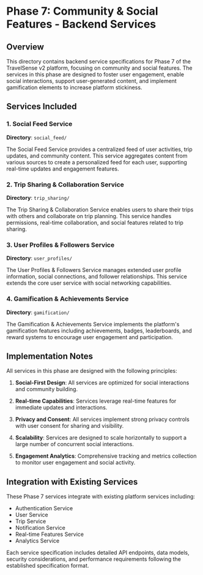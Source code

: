 # Phase 7: Community & Social Features - Backend Services

## Overview
This directory contains backend service specifications for Phase 7 of the TravelSense v2 platform, focusing on community and social features. The services in this phase are designed to foster user engagement, enable social interactions, support user-generated content, and implement gamification elements to increase platform stickiness.

## Services Included

### 1. Social Feed Service
**Directory**: `social_feed/`

The Social Feed Service provides a centralized feed of user activities, trip updates, and community content. This service aggregates content from various sources to create a personalized feed for each user, supporting real-time updates and engagement features.

### 2. Trip Sharing & Collaboration Service
**Directory**: `trip_sharing/`

The Trip Sharing & Collaboration Service enables users to share their trips with others and collaborate on trip planning. This service handles permissions, real-time collaboration, and social features related to trip sharing.

### 3. User Profiles & Followers Service
**Directory**: `user_profiles/`

The User Profiles & Followers Service manages extended user profile information, social connections, and follower relationships. This service extends the core user service with social networking capabilities.

### 4. Gamification & Achievements Service
**Directory**: `gamification/`

The Gamification & Achievements Service implements the platform's gamification features including achievements, badges, leaderboards, and reward systems to encourage user engagement and participation.

## Implementation Notes

All services in this phase are designed with the following principles:

1. **Social-First Design**: All services are optimized for social interactions and community building.

2. **Real-time Capabilities**: Services leverage real-time features for immediate updates and interactions.

3. **Privacy and Consent**: All services implement strong privacy controls with user consent for sharing and visibility.

4. **Scalability**: Services are designed to scale horizontally to support a large number of concurrent social interactions.

5. **Engagement Analytics**: Comprehensive tracking and metrics collection to monitor user engagement and social activity.

## Integration with Existing Services

These Phase 7 services integrate with existing platform services including:
- Authentication Service
- User Service
- Trip Service
- Notification Service
- Real-time Features Service
- Analytics Service

Each service specification includes detailed API endpoints, data models, security considerations, and performance requirements following the established specification format.